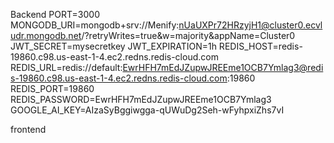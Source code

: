 Backend
PORT=3000
MONGODB_URI=mongodb+srv://Menify:nUaUXPr72HRzyjH1@cluster0.ecvludr.mongodb.net/?retryWrites=true&w=majority&appName=Cluster0
JWT_SECRET=mysecretkey
JWT_EXPIRATION=1h
REDIS_HOST=redis-19860.c98.us-east-1-4.ec2.redns.redis-cloud.com
REDIS_URL=redis://default:EwrHFH7mEdJZupwJREEme1OCB7Ymlag3@redis-19860.c98.us-east-1-4.ec2.redns.redis-cloud.com:19860
REDIS_PORT=19860
REDIS_PASSWORD=EwrHFH7mEdJZupwJREEme1OCB7Ymlag3
GOOGLE_AI_KEY=AIzaSyBggiwgga-qUWuDg2Seh-wFyhpxiZhs7vI

frontend
